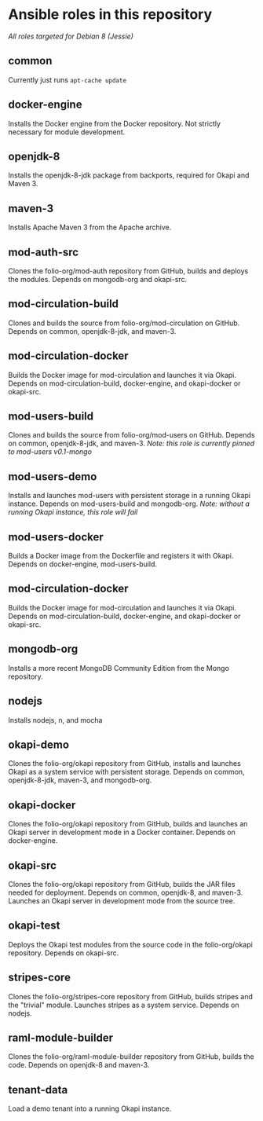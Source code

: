 # Ansible roles in this repository

*All roles targeted for Debian 8 (Jessie)*

## common
Currently just runs `apt-cache update`

## docker-engine
Installs the Docker engine from the Docker repository. Not strictly
necessary for module development.

## openjdk-8
Installs the openjdk-8-jdk package from backports, required for Okapi
and Maven 3.

## maven-3
Installs Apache Maven 3 from the Apache archive.

## mod-auth-src
Clones the folio-org/mod-auth repository from GitHub, builds and
deploys the modules. Depends on mongodb-org and okapi-src.

## mod-circulation-build
Clones and builds the source from folio-org/mod-circulation on
GitHub. Depends on common, openjdk-8-jdk, and maven-3.

## mod-circulation-docker
Builds the Docker image for mod-circulation and launches it via
Okapi. Depends on mod-circulation-build, docker-engine, and
okapi-docker or okapi-src.

## mod-users-build
Clones and builds the source from folio-org/mod-users on
GitHub. Depends on common, openjdk-8-jdk, and maven-3.
*Note: this role is currently pinned to mod-users v0.1-mongo*

## mod-users-demo
Installs and launches mod-users with persistent storage in a running
Okapi instance. Depends on mod-users-build and mongodb-org.
*Note: without a running Okapi instance, this role will fail*

## mod-users-docker
Builds a Docker image from the Dockerfile and registers it with
Okapi. Depends on docker-engine, mod-users-build.

## mod-circulation-docker
Builds the Docker image for mod-circulation and launches it via
Okapi. Depends on mod-circulation-build, docker-engine, and
okapi-docker or okapi-src.

## mongodb-org
Installs a more recent MongoDB Community Edition from the Mongo
repository.

## nodejs
Installs nodejs, n, and mocha

## okapi-demo
Clones the folio-org/okapi repository from GitHub, installs and
launches Okapi as a system service with persistent storage. Depends on
common, openjdk-8-jdk, maven-3, and mongodb-org.

## okapi-docker
Clones the folio-org/okapi repository from GitHub, builds and launches
an Okapi server in development mode in a Docker container. Depends on
docker-engine.

## okapi-src
Clones the folio-org/okapi repository from GitHub, builds the JAR
files needed for deployment. Depends on common, openjdk-8, and
maven-3. Launches an Okapi server in development mode from the source
tree.

## okapi-test
Deploys the Okapi test modules from the source code in the
folio-org/okapi repository. Depends on okapi-src.

## stripes-core
Clones the folio-org/stripes-core repository from GitHub, builds
stripes and the "trivial" module. Launches stripes as a system
service. Depends on nodejs.

## raml-module-builder
Clones the folio-org/raml-module-builder repository from GitHub,
builds the code. Depends on openjdk-8 and maven-3.

## tenant-data
Load a demo tenant into a running Okapi instance.
